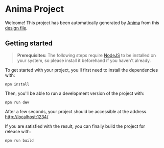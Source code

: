 # Anima Project

Welcome! This project has been automatically generated by [Anima](https://animaapp.com/) from this [design file](https://www.figma.com/file/foQFlb0KZISCc4aPItsWPD/AGU%20Pilot).

## Getting started

> **Prerequisites:**
> The following steps require [NodeJS](https://nodejs.org/en/) to be installed on your system, so please
> install it beforehand if you haven't already.

To get started with your project, you'll first need to install the dependencies with:

```
npm install
```

Then, you'll be able to run a development version of the project with:

```
npm run dev
```

After a few seconds, your project should be accessible at the address
[http://localhost:1234/](http://localhost:1234/)


If you are satisfied with the result, you can finally build the project for release with:

```
npm run build
```
